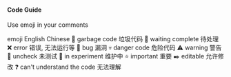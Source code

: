 #### Code Guide
Use emoji in your comments

emoji	English	Chinese
💩	garbage code	垃圾代码
🚩	waiting complete	待处理
❌	error	错误, 无法运行等
🐞	bug	漏洞
💀	danger code	危险代码
⚠️	warning	警告
📐	uncheck	未测试
🔧	in experiment	维护中
⭐	important	重要
✒️	editable	允许修改
❓	can't understand the code	无法理解